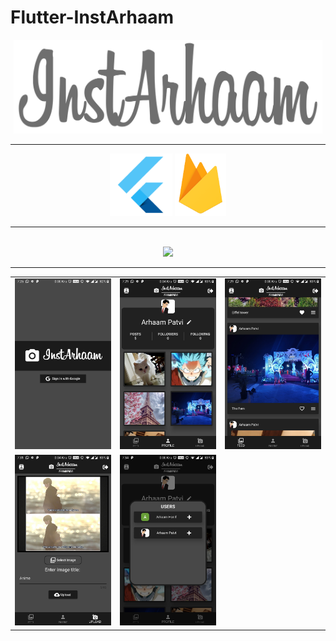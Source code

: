 # Flutter-InstArhaam
<p align="center">
  <img src="screenshots/InstArhaamLogo.png" height="150">
</p>
<hr>
<p align="center">
  <img src="screenshots/FlutterLogo.png" height="100">
  <img src="screenshots/FirebaseLogo.png" height="100">
</p>
<hr>
<p align="center">
  <br><img src="screenshots/demo.gif" width="300">
</p>
<hr>
<table>
  <!--ROW 1-->
  <tr>
    <td><img src="screenshots/flutter_01.png" width="300"></td>
    <td><img src="screenshots/flutter_02.png" width="300"></td>
    <td><img src="screenshots/flutter_03.png" width="300"></td>
  </tr>
  <!--ROW 2-->
  <tr>
    <td><img src="screenshots/flutter_04.png" width="300"></td>
    <td><img src="screenshots/flutter_05.png" width="300"></td>
  </tr>
</table>
